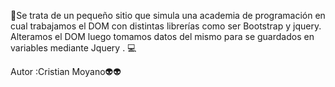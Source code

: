 📣Se trata de un pequeño sitio que simula una academia de programación en cual trabajamos el DOM con distintas librerías como ser Bootstrap y jquery. 
Alteramos el DOM luego tomamos datos del mismo para se guardados en variables mediante Jquery . 💻

Autor :Cristian Moyano👽👽
